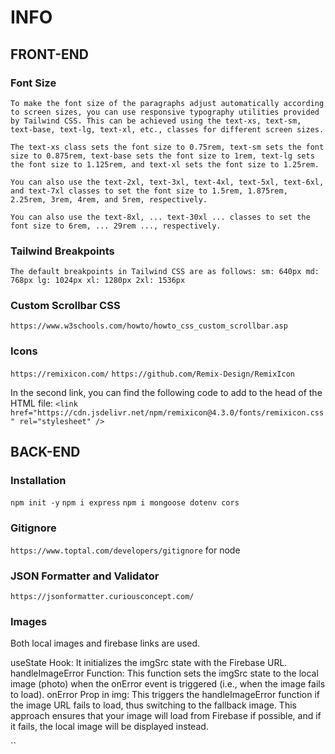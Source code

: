 # INFO

## FRONT-END

### Font Size

`To make the font size of the paragraphs adjust automatically according to screen sizes, you can use responsive typography utilities provided by Tailwind CSS. This can be achieved using the text-xs, text-sm, text-base, text-lg, text-xl, etc., classes for different screen sizes.`

`The text-xs class sets the font size to 0.75rem, text-sm sets the font size to 0.875rem, text-base sets the font size to 1rem, text-lg sets the font size to 1.125rem, and text-xl sets the font size to 1.25rem.`

`You can also use the text-2xl, text-3xl, text-4xl, text-5xl, text-6xl, and text-7xl classes to set the font size to 1.5rem, 1.875rem, 2.25rem, 3rem, 4rem, and 5rem, respectively.`

`You can also use the text-8xl, ... text-30xl ... classes to set the font size to 6rem, ... 29rem ..., respectively.`

### Tailwind Breakpoints

`The default breakpoints in Tailwind CSS are as follows:
sm: 640px
md: 768px
lg: 1024px
xl: 1280px
2xl: 1536px`

### Custom Scrollbar CSS

`https://www.w3schools.com/howto/howto_css_custom_scrollbar.asp`

### Icons

`https://remixicon.com/`
`https://github.com/Remix-Design/RemixIcon`

In the second link, you can find the following code to add to the head of the HTML file:
`<link
    href="https://cdn.jsdelivr.net/npm/remixicon@4.3.0/fonts/remixicon.css"
    rel="stylesheet"
/>`

## BACK-END

### Installation

`npm init -y`
`npm i express`
`npm i mongoose dotenv cors`

### Gitignore

`https://www.toptal.com/developers/gitignore` for node

### JSON Formatter and Validator

`https://jsonformatter.curiousconcept.com/`

### Images

Both local images and firebase links are used.

useState Hook: It initializes the imgSrc state with the Firebase URL.
handleImageError Function: This function sets the imgSrc state to the local image (photo) when the onError event is triggered (i.e., when the image fails to load).
onError Prop in img: This triggers the handleImageError function if the image URL fails to load, thus switching to the fallback image.
This approach ensures that your image will load from Firebase if possible, and if it fails, the local image will be displayed instead.

``
